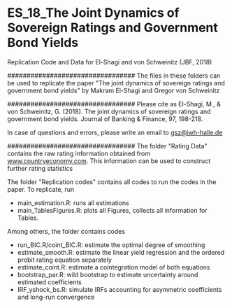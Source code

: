 # ES_18_The Joint Dynamics of Sovereign Ratings and Government Bond Yields
 Replication Code and Data for El-Shagi and von Schweinitz (JBF, 2018)


#################################
The files in these folders can be used to replicate the paper
"The joint dynamics of sovereign ratings and government bond yields"
by Makram El-Shagi and Gregor von Schweinitz

#################################
Please cite as 
El-Shagi, M., & von Schweinitz, G. (2018). The joint dynamics of sovereign ratings and government bond yields. Journal of Banking & Finance, 97, 198-218.

In case of questions and errors, please write an email to
gsz@iwh-halle.de

#################################
The folder "Rating Data" contains the raw rating information obtained from www.countryeconomy.com. 
This information can be used to construct further rating statistics

The folder "Replication codes" contains all codes to run the codes in the paper. To replicate, run
- main_estimation.R: runs all estimations
- main_TablesFigures.R: plots all Figures, collects all information for Tables.

Among others, the folder contains codes
- run_BIC.R/coint_BIC.R: estimate the optimal degree of smoothing
- estimate_smooth.R: estimate the linear yield regression and the ordered probit rating equation separately
- estimate_coint.R: estimate a cointegration model of both equations
- bootstrap_par.R: wild bootstrap to estimate uncertainty around estimated coefficients
- IRF_yshock_bs.R: simulate IRFs accounting for asymmetric coefficients and long-run convergence